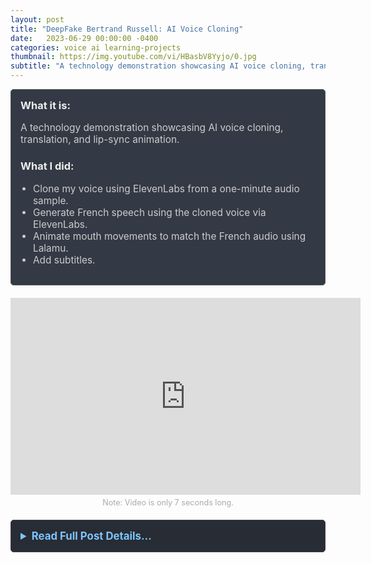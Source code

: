 ```yaml
---
layout: post
title: "DeepFake Bertrand Russell: AI Voice Cloning"
date:   2023-06-29 00:00:00 -0400
categories: voice ai learning-projects
thumbnail: https://img.youtube.com/vi/HBasbV8Yyjo/0.jpg
subtitle: "A technology demonstration showcasing AI voice cloning, translation, and lip-sync animation."
---
```


<div style="padding: 15px; border: 1px solid #555; border-radius: 5px; margin-bottom: 20px; background-color: #333a45;">
  <h3 style="margin-top: 0; color: #eee;">What it is:</h3>
  <p style="font-size: 1.1em; color: #ccc;">A technology demonstration showcasing AI voice cloning, translation, and lip-sync animation.</p>
  
  <h3 style="color: #eee;">What I did:</h3>
  <ul style="font-size: 1.1em; list-style-type: disc; padding-left: 20px; color: #ccc;">
    <li>Clone my voice using ElevenLabs from a one-minute audio sample.</li>
    <li>Generate French speech using the cloned voice via ElevenLabs.</li>
    <li>Animate mouth movements to match the French audio using Lalamu.</li>
    <li>Add subtitles.</li>
  </ul>
</div>

<div style="text-align: center; margin-bottom: 0px;">
  <iframe width="560" height="315" src="https://www.youtube.com/embed/HBasbV8Yyjo" title="YouTube video player" frameborder="0" allow="accelerometer; autoplay; clipboard-write; encrypted-media; gyroscope; picture-in-picture; web-share" allowfullscreen></iframe>
</div>
<p style="text-align: center; font-size: 0.9em; color: #aaa; margin-top: 5px; margin-bottom: 20px;">Note: Video is only 7 seconds long.</p>

<details style="margin-bottom: 20px; background-color: #282c34; padding: 15px; border-radius: 5px; border: 1px solid #444;">
  <summary style="cursor: pointer; font-weight: bold; color: #7cc5ff; font-size: 1.2em;">Read Full Post Details...</summary>

  <div style="padding-top: 15px; color: #bbb;" markdown="1">

Technology Demonstration:
I used a paid version of ElevenLabs to create my voice based on a one-minute sample of me talking. ElevenLabs also made my voice speak French. I used Lalamu to make my mouth move with my French-speaking voice. I added subtitles.

<div style="text-align: center;" markdown="1">

### Example Video

![Bertrand Russell Quote](https://img.youtube.com/vi/HBasbV8Yyjo/0.jpg)

</div>

These software were developed in the last few months (June, 2023).

### Software Used

- [ElevenLabs](https://beta.elevenlabs.io/)
- [Lalamu](https://lalamu.studio/)
<p>&nbsp;</p>

  </div>
</details>

